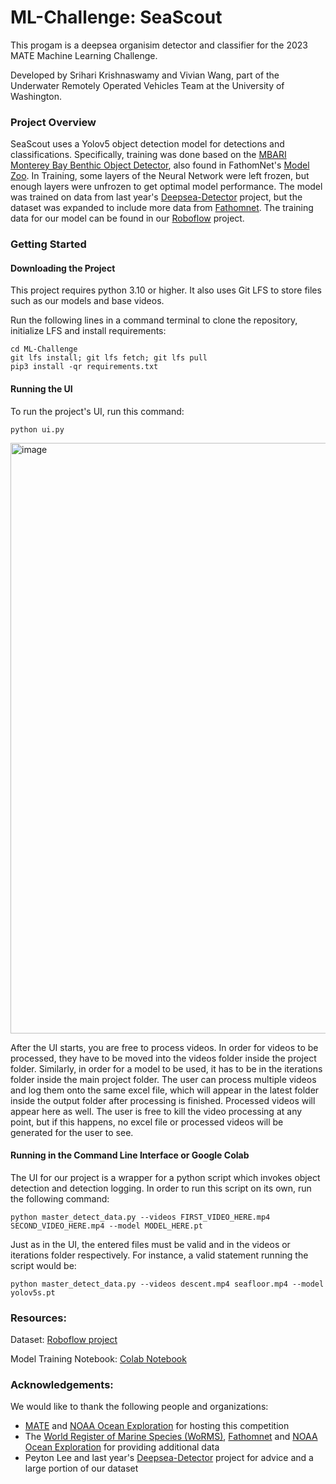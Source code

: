# ML-Challenge: SeaScout

This progam is a deepsea organisim detector and classifier for the 2023 MATE Machine Learning Challenge.

Developed by Srihari Krishnaswamy and Vivian Wang, part of the Underwater Remotely Operated Vehicles Team at the University of Washington.

### Project Overview
SeaScout uses a Yolov5 object detection model for detections and classifications. Specifically, training was done based on the [MBARI Monterey Bay Benthic Object Detector](https://zenodo.org/record/5539915), also found in FathomNet's [Model Zoo](https://github.com/fathomnet/models).
In Training, some layers of the Neural Network were left frozen, but enough layers were unfrozen to get optimal model performance. The model was trained on data from last year's [Deepsea-Detector](https://github.com/ShrimpCryptid/deepsea-detector) project, but the dataset was expanded to include more data from [Fathomnet](https://fathomnet.org/fathomnet/#/).
The training data for our model can be found in our [Roboflow](https://app.roboflow.com/uwrov-2023-ml-challenge/) project.

### Getting Started
#### Downloading the Project
This project requires python 3.10 or higher. It also uses Git LFS to store files such as our models and base videos.

Run the following lines in a command terminal to clone the repository, initialize LFS and install requirements:
```git clone https://github.com/srihariKrishnaswamy/ML-Challenge.git
cd ML-Challenge
git lfs install; git lfs fetch; git lfs pull
pip3 install -qr requirements.txt
```

#### Running the UI
To run the project's UI, run this command: 

```python ui.py```

<img width="945" alt="image" src="https://github.com/srihariKrishnaswamy/ML-Challenge/assets/86600946/b84b81ff-ba50-4b32-939e-3bd9afaa7b7b">

After the UI starts, you are free to process videos. In order for videos to be processed, they have to be moved into the videos folder inside the project folder. Similarly, in order for a model to be used, it has to be in the iterations folder inside the main project folder. 
The user can process multiple videos and log them onto the same excel file, which will appear in the latest folder inside the output folder after processing is finished. Processed videos will appear here as well. The user is free to kill the video processing at any point, but if this happens, no excel file or processed videos will be generated for the user to see.

#### Running in the Command Line Interface or Google Colab
The UI for our project is a wrapper for a python script which invokes object detection and detection logging. In order to run this script on its own, run the following command:

```python master_detect_data.py --videos FIRST_VIDEO_HERE.mp4 SECOND_VIDEO_HERE.mp4 --model MODEL_HERE.pt```

Just as in the UI, the entered files must be valid and in the videos or iterations folder respectively. For instance, a valid statement running the script would be:

```python master_detect_data.py --videos descent.mp4 seafloor.mp4 --model yolov5s.pt```

### Resources:
Dataset: [Roboflow project](https://app.roboflow.com/uwrov-2023-ml-challenge/)

Model Training Notebook: [Colab Notebook](https://github.com/srihariKrishnaswamy/ML-Challenge/blob/main/notebooks/SeaScout_Model_Train.ipynb)

### Acknowledgements: 
We would like to thank the following people and organizations: 
- [MATE](https://materovcompetition.org/) and [NOAA Ocean Exploration](https://oceanexplorer.noaa.gov/) for hosting this competition
- The [World Register of Marine Species (WoRMS)](https://www.marinespecies.org/), [Fathomnet](https://fathomnet.org/fathomnet/#/) and [NOAA Ocean Exploration](https://oceanexplorer.noaa.gov/) for providing additional data
- Peyton Lee and last year's [Deepsea-Detector](https://github.com/ShrimpCryptid/deepsea-detector) project for advice and a large portion of our dataset
